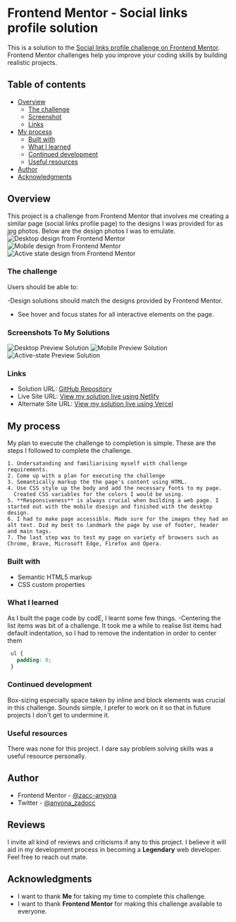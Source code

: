 # Frontend Mentor - Social links profile solution

This is a solution to the [Social links profile challenge on Frontend Mentor](https://www.frontendmentor.io/challenges/social-links-profile-UG32l9m6dQ). Frontend Mentor challenges help you improve your coding skills by building realistic projects. 

## Table of contents

- [Overview](#overview)
  - [The challenge](#the-challenge)
  - [Screenshot](#screenshot)
  - [Links](#links)
- [My process](#my-process)
  - [Built with](#built-with)
  - [What I learned](#what-i-learned)
  - [Continued development](#continued-development)
  - [Useful resources](#useful-resources)
- [Author](#author)
- [Acknowledgments](#acknowledgments)



## Overview
  This project is a challenge from Frontend Mentor that involves me creating a similar page (social links profile page) to the designs  I was provided for as jpg photos. Below are the design photos I was to emulate.
  ![Desktop design from Frontend Mentor](./design/desktop-preview.jpg)
  ![Mobile design from Frontend Mentor](./design/mobile-design.jpg)
  ![Active state design from Frontend Mentor](./design/active-states.jpg)
### The challenge

Users should be able to:

-Design solutions should match the designs provided by Frontend Mentor.
- See hover and focus states for all interactive elements on the page.

### Screenshots To My Solutions

  ![Desktop Preview Solution](./my-solution-screenshots/desktop-solution.png)
  ![Mobile Preview Solution](./my-solution-screenshots/mobile-solutions.png)
  ![Active-state Preview Solution](./my-solution-screenshots/active-state-solution.png)


### Links

- Solution URL: [GitHub Repository](https://github.com/zacc-anyona/Social-Links-Profile-Challenge-by-Frontend-Mentor-)
- Live Site URL: [View my solution live using Netlify](https://anyona-social-link-profile.netlify.app/)
- Alternate Site URL: [View my solution live using Vercel](https://social-links-profile-challenge-by-frontend-mentor.vercel.app/)

## My process
  My plan to execute the challenge to completion is simple. These are the steps I followed to complete the challenge.
    
    1. Undersatanding and familiarising myself with challenge requirements.
    2. Come up with a plan for executing the challenge
    3. Semantically markup the the page's content using HTML.
    4. Use CSS style up the body and add the necessary fonts to my page.
      Created CSS variables for the colors I would be using.
    5. **Responsiveness** is always crucial when building a web page. I started out with the mobile dsesign and finished with the desktop design.
    6. I had to make page accessible. Made sure for the images they had an alt text. Did my best to landmark the page by use of footer, header and main tags.
    7. The last step was to test my page on variety of browsers such as Chrome, Brave, Microsoft Edge, Firefox and Opera.


### Built with

- Semantic HTML5 markup
- CSS custom properties


### What I learned

  As I built the page code by codE, I learnt some few things.
   -Centering the list items was bit of a challenge. It took me a while to realise list items had default indentation, so I had to remove the indentation in order to center them
   ```css
    ul {
      padding: 0;
    }
   ```


### Continued development

  Box-sizing especially space taken by inline and block elements was crucial in this challenge. 
  Sounds simple, I prefer to work on it so that in future projects I don't get to undermine it.

### Useful resources

There was none for this project. 
I dare say problem solving skills was a useful resource personally. 

## Author

- Frontend Mentor - [@zacc-anyona](https://www.frontendmentor.io/profile/zacc-anyona)
- Twitter - [@anyona_zadocc](https://twitter.com/anyona_zadocc)


## Reviews
 I invite all kind of reviews and criticisms if any to this project.
 I believe it will aid in my development process in becoming a **Legendary** web developer.
 Feel free to reach out mate.

## Acknowledgments

- I want to thank **Me** for taking my time to complete this challenge.
- I want to thank **Frontend Mentor** for making this challenge available to everyone.